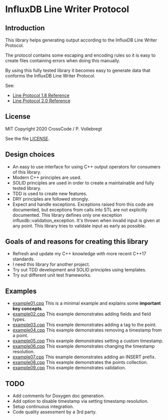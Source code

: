 # InfluxDB Line Writer Protocol

## Introduction

This library helps generating output according to the InfluxDB Line Writer Protocol.   

The protocol contains some escaping and encoding rules so it is easy to create files containing errors when doing this manually.

By using this fully tested library it becomes easy to generate data that conforms the InfluxDB Line Writer Protocol.   

See:
* [Line Protocol 1.8 Reference](https://docs.influxdata.com/influxdb/v1.8/write_protocols/line_protocol_reference/)
* [Line Protocol 2.0 Reference](https://v2.docs.influxdata.com/v2.0/reference/syntax/line-protocol/)

## License

MIT
Copyright 2020 CrossCode / P. Vollebregt 

See the file [LICENSE](LICENSE).

## Design choices

* An easy to use interface for using C++ output operators for consumers of this library.
* Modern C++ principles are used. 
* SOLID principles are used in order to create a maintainable and fully tested library.
* TDD is used to create new features.
* DRY principles are followed strongly.
* Expect and handle exceptions. Exceptions raised from this code are documented, but exceptions from calls into STL are
  not explicitly documented. This library defines only one exception influxdb::validation_exception. It's thrown when
  invalid input is given at any point. This library tries to validate input as early as possible. 

## Goals of and reasons for creating this library

* Refresh and update my C++ knowledge with more recent C++17 standards.
* I need this library for another project.
* Try out TDD development and SOLID principles using templates.
* Try out different unit test frameworks. 

## Examples

* [example01.cpp](examples/example01.cpp) This is a minimal example and explains some **important key concepts**.
* [example02.cpp](examples/example02.cpp) This example demonstrates adding fields and field types.  
* [example03.cpp](examples/example03.cpp) This example demonstrates adding a tag to the point.
* [example04.cpp](examples/example04.cpp) This example demonstrates removing a timestamp from a point.
* [example05.cpp](examples/example05.cpp) This example demonstrates setting a custom timestamp.
* [example06.cpp](examples/example06.cpp) This example demonstrates changing the timestamp resolution.
* [example07.cpp](examples/example07.cpp) This example demonstrates adding an INSERT prefix.
* [example08.cpp](examples/example08.cpp) This example demonstrates the points collection.
* [example09.cpp](examples/example09.cpp) This example demonstrates validation. 

## TODO

* Add comments for Doxygen doc generation.
* Add option to disable timestamp via setting timestamp resolution.
* Setup continuous integration.
* Code quality assessment by a 3rd party.
